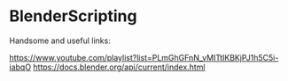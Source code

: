 # BlenderScripting

Handsome and useful links:

https://www.youtube.com/playlist?list=PLmGhGFnN_vMITtIKBKjPJ1h5C5i-iabqO
https://docs.blender.org/api/current/index.html
